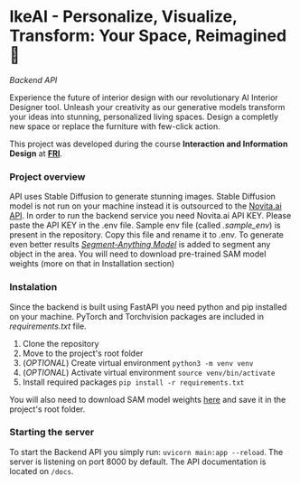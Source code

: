 # IkeAI - Personalize, Visualize, Transform: Your Space, Reimagined 🚀
*Backend API*

Experience the future of interior design with our revolutionary AI Interior Designer tool. Unleash your creativity as our generative models transform your ideas into stunning, personalized living spaces. Design a completly new space or replace the furniture with few-click action.

This project was developed during the course **Interaction and Information Design** at **[FRI](https://www.fri.uni-lj.si/sl)**.

### Project overview
API uses Stable Diffusion to generate stunning images. Stable Diffusion model is not run on your machine instead it is outsourced to the [Novita.ai API](https://novita.ai). In order to run the backend service you need Novita.ai API KEY. Please paste the API KEY in the .env file. Sample env file (called *.sample_env*) is present in the repository. Copy this file and rename it to .env. To generate even better results *[Segment-Anything Model](https://segment-anything.com)* is added to segment any object in the area. You will need to download pre-trained SAM model weights (more on that in Installation section)

### Instalation
Since the backend is built using FastAPI you need python and pip installed on your machine. PyTorch and Torchvision packages are included in *requirements.txt* file.
1. Clone the repository
2. Move to the project's root folder
3. (*OPTIONAL*) Create virtual environment `python3 -m venv venv`
4. (*OPTIONAL*) Activate virtual environment `source venv/bin/activate`
5. Install required packages `pip install -r requirements.txt`

You will also need to download SAM model weights [here](https://dl.fbaipublicfiles.com/segment_anything/sam_vit_b_01ec64.pth) and save it in the project's root folder.

### Starting the server
To start the Backend API you simply run: `uvicorn main:app --reload`. The server is listening on port 8000 by default. The API documentation is located on `/docs`.
